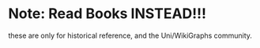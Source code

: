 # Note: Read Books INSTEAD!!!
these are only for historical reference, and the Uni/WikiGraphs community.
